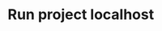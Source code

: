# Run project localhost

<!-- browser-sync start --proxy "localhost/jm/personal/cv_page/" --files "*.html" "css/_.css" "js/_.js" -->

<!-- browser-sync start --proxy "localhost/jm/personal/cv_page/" --files "*.html" "css/*.css" "js/*.js" -->
